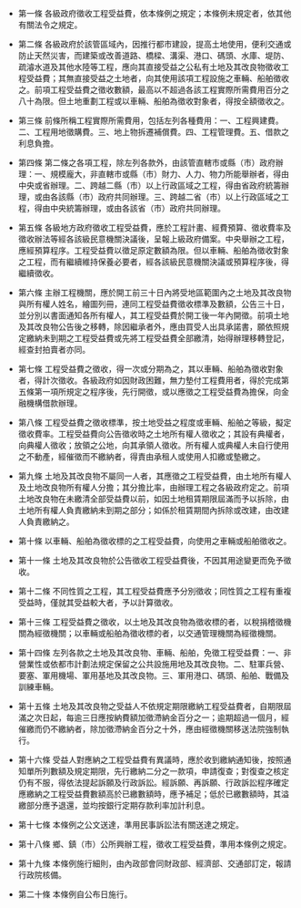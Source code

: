 * 第一條 各級政府徵收工程受益費，依本條例之規定；本條例未規定者，依其他有關法令之規定。

* 第二條 各級政府於該管區域內，因推行都市建設，提高土地使用，便利交通或防止天然災害，而建築或改善道路、橋樑、溝渠、港口、碼頭、水庫、堤防、疏濬水道及其他水陸等工程，應向其直接受益之公私有土地及其改良物徵收工程受益費；其無直接受益之土地者，向其使用該項工程設施之車輛、船舶徵收之。前項工程受益費之徵收數額，最高以不超過各該工程實際所需費用百分之八十為限。但土地重劃工程或以車輛、船舶為徵收對象者，得按全額徵收之。

* 第三條 前條所稱工程實際所需費用，包括左列各種費用：一、工程興建費。二、工程用地徵購費。三、地上物拆遷補償費。四、工程管理費。五、借款之利息負擔。

* 第四條 第二條之各項工程，除左列各款外，由該管直轄市或縣（市）政府辦理：一、規模龐大，非直轄市或縣（市）財力、人力、物力所能舉辦者，得由中央或省辦理。二、跨越二縣（市）以上行政區域之工程，得由省政府統籌辦理，或由各該縣（市）政府共同辦理。三、跨越二省（市）以上行政區域之工程，得由中央統籌辦理，或由各該省（市）政府共同辦理。

* 第五條 各級地方政府徵收工程受益費，應於工程計畫、經費預算、徵收費率及徵收辦法等經各該級民意機關決議後，呈報上級政府備案。中央舉辦之工程，應經預算程序。工程受益費以徵足原定數額為限。但以車輛、船舶為徵收對象之工程，而有繼續維持保養必要者，經各該級民意機關決議或預算程序後，得繼續徵收。

* 第六條 主辦工程機關，應於開工前三十日內將受地區範圍內之土地及其改良物與所有權人姓名，繪圖列冊，連同工程受益費徵收標準及數額，公告三十日，並分別以書面通知各所有權人，其工程受益費於開工後一年內開徵。前項土地及其改良物公告後之移轉，除因繼承者外，應由買受人出具承諾書，願依照規定繳納未到期之工程受益費或先將工程受益費全部繳清，始得辦理移轉登記，經查封拍賣者亦同。

* 第七條 工程受益費之徵收，得一次或分期為之，其以車輛、船舶為徵收對象者，得計次徵收。各級政府如因財政困難，無力墊付工程費用者，得於完成第五條第一項所規定之程序後，先行開徵，或以應徵之工程受益費為擔保，向金融機構借款辦理。

* 第八條 工程受益費之徵收標準，按土地受益之程度或車輛、船舶之等級，擬定徵收費率。工程受益費向公告徵收時之土地所有權人徵收之；其設有典權者，向典權人徵收；放領之公地，向其承領人徵收。所有權人或典權人未自行使用之不動產，經催徵而不繳納者，得責由承租人或使用人扣繳或墊繳之。

* 第九條 土地及其改良物不屬同一人者，其應徵之工程受益費，由土地所有權人及土地改良物所有權人分擔；其分擔比率，由辦理工程之各級政府定之。前項土地改良物在未繳清全部受益費以前，如因土地租賃期限屆滿而予以拆除，由土地所有權人負責繳納未到期之部分；如係於租賃期間內拆除或改建，由改建人負責繳納之。

* 第十條 以車輛、船舶為徵收標的之工程受益費，向使用之車輛或船舶徵收之。

* 第十一條 土地及其改良物於公告徵收工程受益費後，不因其用途變更而免予徵收。

* 第十二條 不同性質之工程，其工程受益費應予分別徵收；同性質之工程有重複受益時，僅就其受益較大者，予以計算徵收。

* 第十三條 工程受益費之徵收，以土地及其改良物為徵收標的者，以稅捐稽徵機關為經徵機關；以車輛或船舶為徵收標的者，以交通管理機關為經徵機關。

* 第十四條 左列各款之土地及其改良物、車輛、船舶，免徵工程受益費：一、非營業性或依都市計劃法規定保留之公共設施用地及其改良物。二、駐軍兵營、要塞、軍用機場、軍用基地及其改良物。三、軍用港口、碼頭、船舶、戰備及訓練車輛。

* 第十五條 土地及其改良物之受益人不依規定期限繳納工程受益費者，自期限屆滿之次日起，每逾三日應按納費額加徵滯納金百分之一；逾期超過一個月，經催繳而仍不繳納者，除加徵滯納金百分之十外，應由經徵機關移送法院強制執行。

* 第十六條 受益人對應納之工程受益費有異議時，應於收到繳納通知後，按照通知單所列數額及規定期限，先行繳納二分之一款項，申請復查；對復查之核定仍有不服，得依法提起訴願及行政訴訟。經訴願、再訴願、行政訴訟程序確定應繳納之工程受益費數額高於已繳數額時，應予補足；低於已繳數額時，其溢繳部分應予退還，並均按銀行定期存款利率加計利息。

* 第十七條 本條例之公文送達，準用民事訴訟法有關送達之規定。

* 第十八條 鄉、鎮（市）公所興辦工程，徵收工程受益費，準用本條例之規定。

* 第十九條 本條例施行細則，由內政部會同財政部、經濟部、交通部訂定，報請行政院核備。

* 第二十條 本條例自公布日施行。

